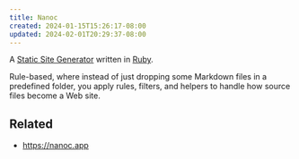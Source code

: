 ```yaml
---
title: Nanoc
created: 2024-01-15T15:26:17-08:00
updated: 2024-02-01T20:29:37-08:00
---
```


A [Static Site Generator](Static%20Site%20Generator.md) written in [Ruby](Ruby.md).

Rule-based, where instead of just dropping some Markdown files in a predefined folder, you apply rules, filters, and helpers to handle how source files become a Web site.

## Related

* https://nanoc.app
